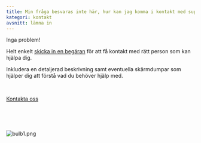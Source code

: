 ```yaml
---
title: Min fråga besvaras inte här, hur kan jag komma i kontakt med supporten?
kategori: kontakt
avsnitt: lämna in
---
```

Inga problem! 


Helt enkelt [skicka in en begäran](https://help.Studycat.com/hc/en-gb/requests/new) för att få kontakt med rätt person som kan hjälpa dig.


Inkludera en detaljerad beskrivning samt eventuella skärmdumpar som hjälper dig att förstå vad du behöver hjälp med.


 


[Kontakta oss](https://help.Studycat.com/hc/en-gb/requests/new)


 


 


 ![bulb1.png](https://help.Studycat.com/hc/article_attachments/31662880176025)
